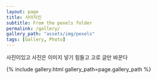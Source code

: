 ```yaml
---
layout: page
title: 사아지인
subtitle: From the pexels folder
permalink: /gallery/
gallery_path: "assets/img/pexels"
tags: [Gallery, Photo]
---
```


사진이있고 사진은 이미지 넣기 힘들고 고로 글만 바꾼다 


{% include gallery.html gallery_path=page.gallery_path %}
